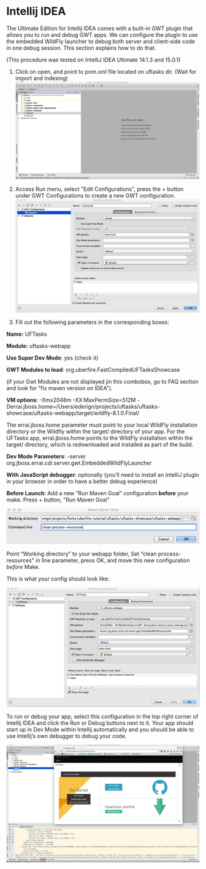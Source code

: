 # Intellij IDEA

The Ultimate Edition for Intellij IDEA comes with a built-in GWT plugin that allows you to run and debug GWT apps. We can configure the plugin to use the embedded WildFly launcher to debug both server and client-side code in one debug session. This section explains how to do that.

(This procedure was tested on IntelliJ IDEA Ultimate 14.1.3 and 15.0.1)

1. Click on open, and point to pom.xml file located on uftasks dir. (Wait for import and indexing)
![imported project](importedProject.png)

2. Access Run menu, select "Edit Configurations", press the + button under GWT Configurations to create a new GWT configuration.
![empty gwt](emptyGwtConfiguration.png)

3. Fill out the following parameters in the corresponding boxes:

**Name:** UFTasks

 **Module:** uftasks-webapp

 **Use Super Dev Mode**: yes (check it)

 **GWT Modules to load**: org.uberfire.FastCompiledUFTasksShowcase

(if your Gwt Modules are not displayed jin this combobox, go to FAQ section and look for "fix maven version on IDEA").

 **VM options**: -Xmx2048m -XX:MaxPermSize=512M -Derrai.jboss.home=/Users/ederign/projects/uftasks/uftasks-showcase/uftasks-webapp/target/wildfly-8.1.0.Final/

The errai.jboss.home parameter must point to your local WildFly installation directory or the Wildfly within the target/ directory of your app. For the UFTasks app, errai.jboss.home points to the WildFly installation within the target/ directory, which is redownloaded and installed as part of the build.

**Dev Mode Parameters**:
-server org.jboss.errai.cdi.server.gwt.EmbeddedWildFlyLauncher

**With JavaScript debugger**: optionally (you’ll need to install an IntelliJ plugin in your browser in order to have a better debug experience)

**Before Launch**: Add a new “Run Maven Goal” configuration **before** your make. Press + button, "Run Maven Goal"

![maven goal](mavenGoal.png)

Point “Working directory” to your webapp folder, Set “clean process-resources" in line parameter, press OK, and move this new configuration *before* Make.


This is what your config should look like:

![config idea](configIDEA.png)

To run or debug your app, select this configuration in the top right corner of Intellij IDEA and click the Run or Debug buttons next to it. Your app should start up in Dev Mode within Intellij automatically and you should be able to use Intellij’s own debugger to debug your code.

![run idea](runOnIDEA.png)


